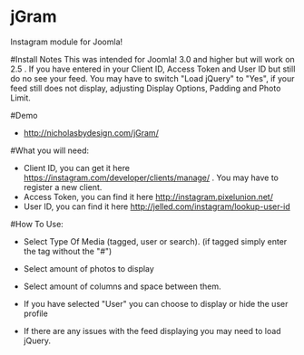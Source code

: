 # jGram
Instagram module for Joomla! 

#Install Notes
This was intended for Joomla! 3.0 and higher but will work on 2.5 .  If you have entered in your Client ID, Access Token and User ID but still do no see your feed. You may have to switch "Load jQuery" to "Yes", if your feed still does not display, adjusting Display Options, Padding and Photo Limit. 

#Demo
 - http://nicholasbydesign.com/jGram/

#What you will need:

- Client ID, you can get it here https://instagram.com/developer/clients/manage/ . You may have to register a new client.
- Access Token, you can find it here http://instagram.pixelunion.net/
- User ID, you can find it here http://jelled.com/instagram/lookup-user-id

#How To Use:

- Select Type Of Media (tagged, user or search).
  (if tagged simply enter the tag without the "#")

- Select amount of photos to display

- Select amount of columns and space between them.

- If you have selected "User" you can choose to display or hide the user profile

- If there are any issues with the feed displaying you may need to load jQuery.
